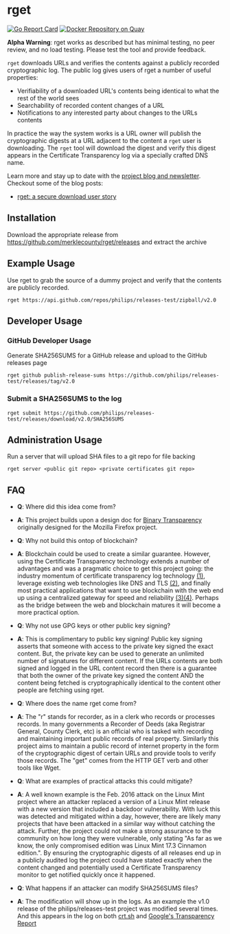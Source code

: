 # rget

[![Go Report Card](https://goreportcard.com/badge/github.com/merklecounty/rget)](https://goreportcard.com/report/github.com/merklecounty/rget)
[![Docker Repository on Quay](https://quay.io/repository/merklecounty/rget/status "Docker Repository on Quay")](https://quay.io/repository/merklecounty/rget)

**Alpha Warning**: rget works as described but has minimal testing, no peer review, and no load testing. Please test the tool and provide feedback.

`rget` downloads URLs and verifies the contents against a publicly recorded cryptographic log. The public log gives users of rget a number of useful properties:

- Verifiability of a downloaded URL's contents being identical to what the rest of the world sees
- Searchability of recorded content changes of a URL
- Notifications to any interested party about changes to the URLs contents

In practice the way the system works is a URL owner will publish the cryptographic digests at a URL adjacent to the content a `rget` user is downloading. The `rget` tool will download the digest and verify this digest appears in the Certificate Transparency log via a specially crafted DNS name.

Learn more and stay up to date with the [project blog and newsletter](https://merklecounty.substack.com/). Checkout some of the blog posts:

- [rget: a secure download user story](https://merklecounty.substack.com/p/rget-a-secure-download-user-story)

## Installation

Download the appropriate release from https://github.com/merklecounty/rget/releases and extract the archive

## Example Usage

Use rget to grab the source of a dummy project and verify that the contents are publicly recorded.

```
rget https://api.github.com/repos/philips/releases-test/zipball/v2.0
```

## Developer Usage

### GitHub Developer Usage

Generate SHA256SUMS for a GitHub release and upload to the GitHub releases page

```
rget github publish-release-sums https://github.com/philips/releases-test/releases/tag/v2.0
```

### Submit a SHA256SUMS to the log

```
rget submit https://github.com/philips/releases-test/releases/download/v2.0/SHA256SUMS
```

## Administration Usage

Run a server that will upload SHA files to a git repo for file backing

```
rget server <public git repo> <private certificates git repo>
```

## FAQ

- **Q**: Where did this idea come from?
- **A**: This project builds upon a design doc for [Binary Transparency](https://wiki.mozilla.org/Security/Binary_Transparency) originally designed for the Mozilla Firefox project. 

- **Q**: Why not build this ontop of blockchain?
- **A**: Blockchain could be used to create a similar guarantee. However, using the Certificate Transparency technology extends a number of advantages and was a pragmatic choice to get this project going: the industry momentum of certificate transparency log technology [(1)](https://ct.cloudflare.com/about), leverage existing web technologies like DNS and TLS [(2)](https://www.certificate-transparency.org/how-ct-works), and finally most practical applications that want to use blockchain with the web end up using a centralized gateway for speed and reliability [(3)](https://blog.cloudflare.com/cloudflare-ethereum-gateway/)[(4)](https://infura.io/docs/ethereum/json-rpc/eth_blockNumber). Perhaps as the bridge between the web and blockchain matures it will become a more practical option.

- **Q**: Why not use GPG keys or other public key signing?
- **A**: This is complimentary to public key signing! Public key signing asserts that someone with access to the private key signed the exact content. But, the private key can be used to generate an unlimited number of signatures for different content. If the URLs contents are both signed and logged in the URL content record then there is a guarantee that both the owner of the private key signed the content AND the content being fetched is cryptographically identical to the content other people are fetching using rget.

- **Q**: Where does the name rget come from?
- **A**: The "r" stands for recorder, as in a clerk who records or processes records. In many governments a Recorder of Deeds (aka Registrar General, County Clerk, etc) is an official who is tasked with recording and maintaining important public records of real property. Similarly this project aims to maintain a public record of internet property in the form of the cryptographic digest of certain URLs and provide tools to verify those records. The "get" comes from the HTTP GET verb and other tools like Wget.

- **Q**: What are examples of practical attacks this could mitigate?
- **A**: A well known example is the Feb. 2016 attack on the Linux Mint project where an attacker replaced a version of a Linux Mint release with a new version that included a backdoor vulnerability. With luck this was detected and mitigated within a day, however, there are likely many projects that have been attacked in a similar way without catching the attack. Further, the project could not make a strong assurance to the community on how long they were vulnerable, only stating "As far as we know, the only compromised edition was Linux Mint 17.3 Cinnamon edition.". By ensuring the cryptographic digests of all releases end up in a publicly audited log the project could have stated exactly when the content changed and potentially used a Certificate Transparency monitor to get notified quickly once it happened.

- **Q**: What happens if an attacker can modify SHA256SUMS files?
- **A**: The modification will show up in the logs. As an example the v1.0 release of the philips/releases-test project was modified several times. And this appears in the log on both [crt.sh](https://crt.sh/?q=%.v1-0.releases-test.philips.github.com.recorder.merklecounty.com) and [Google's Transparency Report](https://transparencyreport.google.com/https/certificates?hl=en&cert_search_auth=&cert_search_cert=&cert_search=include_expired:false;include_subdomains:true;domain:v1-0.releases-test.philips.github.com.recorder.merklecounty.com&lu=cert_search)

